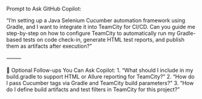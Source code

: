 Prompt to Ask GitHub Copilot:

“I’m setting up a Java Selenium Cucumber automation framework using Gradle, and I want to integrate it into TeamCity for CI/CD. Can you guide me step-by-step on how to configure TeamCity to automatically run my Gradle-based tests on code check-in, generate HTML test reports, and publish them as artifacts after execution?”

⸻

🔁 Optional Follow-ups You Can Ask Copilot:
	1.	“What should I include in my build.gradle to support HTML or Allure reporting for TeamCity?”
	2.	“How do I pass Cucumber tags via Gradle and TeamCity build parameters?”
	3.	“How do I define build artifacts and test filters in TeamCity for this project?”
